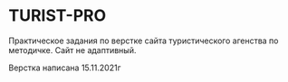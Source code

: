 # TURIST-PRO
Практическое задания по верстке сайта туристического агенства по методичке.
Сайт не адаптивный.

Верстка написана 15.11.2021г
